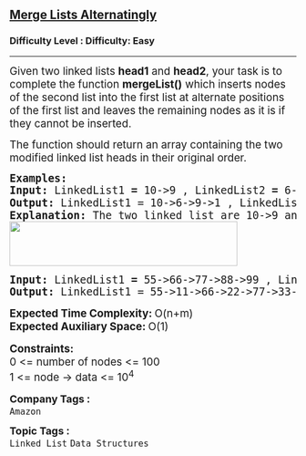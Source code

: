 <h2><a href="https://www.geeksforgeeks.org/problems/merge-list-alternatingly/1?page=1&category=Linked%20List&sortBy=difficulty">Merge Lists Alternatingly</a></h2><h3>Difficulty Level : Difficulty: Easy</h3><hr><div class="problems_problem_content__Xm_eO"><p><span style="font-size: 14pt;">Given two linked lists <strong>head1</strong> and <strong>head2</strong>, your task is to complete the function <strong>mergeList()</strong> which inserts nodes of the second list into the first list at alternate positions of the first list and leaves the remaining nodes as it is if they cannot be inserted.</span></p>
<p><span style="font-size: 14pt;">The function should return an array containing the two modified linked list heads in their original order.</span></p>
<pre><span style="font-size: 14pt;"><strong>Examples:<br>Input:&nbsp;</strong>LinkedList1 <strong>= </strong>10-&gt;9 , LinkedList2 <strong>= </strong>6-&gt;1-&gt;2-&gt;3-&gt;4-&gt;5<strong><br></strong><strong>Output: </strong>LinkedList1 = 10-&gt;6-&gt;9-&gt;1 , LinkedList2 <strong style="font-family: -apple-system, BlinkMacSystemFont, 'Segoe UI', Roboto, Oxygen, Ubuntu, Cantarell, 'Open Sans', 'Helvetica Neue', sans-serif;">= </strong>2-&gt;3-&gt;4-&gt;5<br></span><span style="font-size: 14pt;"><strong>Explanation: </strong>The two linked list are 10-&gt;9 and 6-&gt;1-&gt;2-&gt;3-&gt;4-&gt;5. </span><span style="font-size: 14pt;">After merging the two lists as required, the new list is like: 10-&gt;6-&gt;9-&gt;1 and  2-&gt;3-&gt;4-&gt;5.<br><img src="https://media.geeksforgeeks.org/img-practice/prod/addEditProblem/700588/Web/Other/blobid1_1722065037.png" width="400" height="78"><br></span></pre>
<pre><span style="font-size: 14pt;"><strong>Input: </strong>LinkedList1 <strong>= </strong>55-&gt;66-&gt;77-&gt;88-&gt;99 , LinkedList2 = 11-&gt;22-&gt;33-&gt;44-&gt;55<br><strong>Output: </strong>LinkedList1 = 55-&gt;11-&gt;66-&gt;22-&gt;77-&gt;33-&gt;88-&gt;44-&gt;99-&gt;55 , LinkedList2 = &lt;empty&gt;<br></span></pre>
<p style="font-family: -apple-system, BlinkMacSystemFont, 'Segoe UI', Roboto, Oxygen, Ubuntu, Cantarell, 'Open Sans', 'Helvetica Neue', sans-serif; font-size: medium; white-space: normal;"><span style="font-size: 14pt;"><strong>Expected Time Complexity:&nbsp;</strong>O(n+m)<br><strong>Expected Auxiliary Space:&nbsp;</strong>O(1)</span></p>
<p style="font-family: -apple-system, BlinkMacSystemFont, 'Segoe UI', Roboto, Oxygen, Ubuntu, Cantarell, 'Open Sans', 'Helvetica Neue', sans-serif; font-size: medium; white-space: normal;"><span style="font-size: 14pt;"><strong>Constraints:</strong><br>0 &lt;= number of nodes &lt;= 100<br>1 &lt;= node -&gt; data &lt;= 10<sup>4</sup></span></p></div><p><span style=font-size:18px><strong>Company Tags : </strong><br><code>Amazon</code>&nbsp;<br><p><span style=font-size:18px><strong>Topic Tags : </strong><br><code>Linked List</code>&nbsp;<code>Data Structures</code>&nbsp;